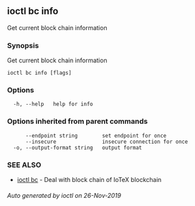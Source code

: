 ## ioctl bc info

Get current block chain information

### Synopsis

Get current block chain information

```
ioctl bc info [flags]
```

### Options

```
  -h, --help   help for info
```

### Options inherited from parent commands

```
      --endpoint string        set endpoint for once
      --insecure               insecure connection for once
  -o, --output-format string   output format
```

### SEE ALSO

* [ioctl bc](ioctl_bc.md)	 - Deal with block chain of IoTeX blockchain

###### Auto generated by ioctl on 26-Nov-2019
